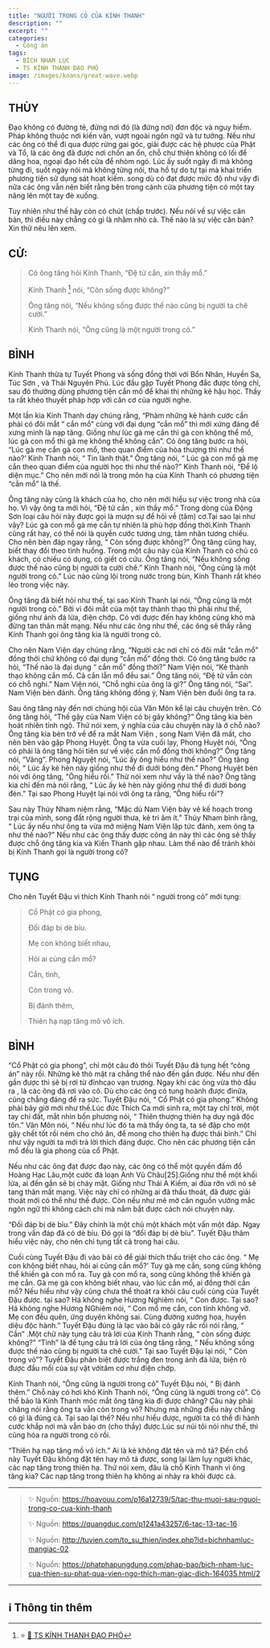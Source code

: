 ```yaml
---
title: "NGƯỜI TRONG CỎ CỦA KÍNH THANH"
description: ""
excerpt: ""
categories:
  - Công án
tags:
  - BÍCH NHAM LỤC
  - TS KÍNH THANH ĐẠO PHÓ
image: /images/koans/great-wave.webp
---
```


## THÙY

Đạo không có đường tẻ, đứng nơi đó (là đứng nơi) đơn độc và nguy hiểm. Pháp không thuộc nơi kiến văn, vượt ngoài ngôn ngữ và tư tưởng. Nếu như các ông có thể đi qua được rừng gai góc, giải được các hệ phược của Phật và Tổ, là các ông đã được nơi chốn an ổn, chỗ chư thiên không có lối để dâng hoa, ngoại đạo hết cửa để nhòm ngó. Lúc ấy suốt ngày đi mà không từng đi, suốt ngày nói mà không từng nói, tha hồ tự do tự tại mà khai triển phương tiện sử dụng sát hoạt kiếm. song dù có đạt được mức độ như vậy đi nữa các ông vẫn nên biết rằng bên trong cánh cửa phương tiện có một tay nâng lên một tay đè xuống.

Tuy nhiên như thế hãy còn có chút (chấp trước). Nếu nói về sự việc căn bản, thì điều này chẳng có gì là nhằm nhò cả. Thế nào là sự việc căn bản? Xin thử nêu lên xem.

## CỬ:

> Có ông tăng hỏi Kính Thanh, “Đệ tử cắn, xin thầy mổ.”
>
> Kính Thanh [^1] nói, “Còn sống được không?”
>
> Ông tăng nói, “Nếu không sống được thế nào cũng bị người ta chê cười.”
>
> Kính Thanh nói, “Ông cũng là một người trong cỏ.”

## BÌNH

Kính Thanh thừa tự Tuyết Phong và sống đồng thời với Bổn Nhân, Huyền Sa, Túc Sơn , và Thái Nguyên Phù. Lúc đầu gặp Tuyết Phong đắc được tông chỉ, sau đó thường dùng phương tiện cắn mổ để khai thị những kẻ hậu học. Thầy ta rất khéo thuyết pháp hợp với căn cơ của người nghe.

Một lần kia Kính Thanh dạy chúng rằng, “Phàm những kẻ hành cước cần phải có đôi mắt “ cắn mổ” cùng với đại dụng “cắn mổ” thì mới xứng đáng để xưng mình là nạp tăng. Giống như lúc gà mẹ cắn thì gà con không thể mổ, lúc gà con mổ thì gà mẹ không thể không cắn”. Có ông tăng bước ra hỏi, “Lúc gà mẹ cắn gà con mổ, theo quan điểm của hòa thượng thì như thế nào?’ Kính Thanh nói, “ Tin lành thật.” Ông tăng nói, “ Lúc gà con mổ gà mẹ cắn theo quan điểm của người học thì như thế nào?” Kính Thanh nói, “Để lộ diện mục.” Cho nên mới nói là trong môn hạ của Kính Thanh có phương tiện “cắn mổ” là thế.

Ông tăng này cũng là khách của họ, cho nên mới hiểu sự việc trong nhà của họ. Vì vậy ông ta mới hỏi, “Đệ tử cắn , xin thầy mổ.” Trong dòng của Động Sơn loại câu hỏi này được gọi là mượn sự để hỏi về (tâm) cơ.Tại sao lại như vậy? Lúc gà con mổ gà mẹ cắn tự nhiên là phù hợp đồng thời.Kính Thanh cũng rất hay, có thể nói là quyền cước tương ưng, tâm nhãn tương chiếu. Cho nên bèn đáp ngay rằng, “ Còn sống được không?” Ông tăng cũng hay, biết thay đổi theo tình huống. Trong một câu này của Kính Thanh có chủ có khách, có chiếu có dụng, có giết có cứu. Ông tăng nói, “Nếu không sống được thế nào cũng bị người ta cười chê.” Kính Thanh nói, “Ông cũng là một người trong cỏ.” Lúc nào cũng lội trong nước trong bùn, Kính Thanh rất khéo léo trong việc này.

Ông tăng đã biết hỏi như thế, tại sao Kính Thanh lại nói, “Ông cũng là một người trong cỏ.” Bởi vì đôi mắt của một tay thành thạo thì phải như thế, giống như ánh đá lửa, điện chớp. Có với được đến hay không cũng khó mà đừng tan thân mất mạng. Nếu như các ông như thế, các ông sẽ thấy rằng Kính Thanh gọi ông tăng kia là người trong cỏ.

Cho nên Nam Viện dạy chúng rằng, “Người các nơi chỉ có đôi mắt “cắn mổ” đồng thời chứ không có đại dụng “cắn mổ” đồng thời. Có ông tăng bước ra hỏi, “Thế nào là đại dụng “ cắn mổ” đồng thời?” Nam Viện nói, “Kẻ thành thạo không cắn mổ. Cả cắn lẫn mổ đều sai.” Ông tăng nói, “Đệ tử vẫn còn có chỗ nghi.” Nam Viện nói, “Chỗ nghi của ông là gì?” Ông tăng nói, “Sai”. Nam Viện bèn đánh. Ông tăng không đồng ý, Nam Viện bèn đuổi ông ta ra.

Sau ông tăng này đến nơi chúng hội của Vân Môn kể lại câu chuyện trên. Có ông tăng hỏi, “Thế gậy của Nam Viện có bị gãy không?” Ông tăng kia bèn hoát nhiên tỉnh ngộ. Thử nói xem, ý nghĩa của câu chuyện này là ở chỗ nào? Ông tăng kia bèn trở về để ra mắt Nam Viện , song Nam Viện đã mất, cho nên bèn vào gặp Phong Huyệt. Ông ta vừa cuối lạy, Phong Huyệt nói, “Ông có phải là ông tăng hỏi tiên sư về việc cắn mổ đồng thời không?” Ông tăng nói, “Vâng”. Phong Nguyệt nói, “Lúc ấy ông hiểu như thế nào?” Ông tăng nói, “ Lúc ấy kẻ hèn này giống như thể đi dưới bóng đèn.” Phong Huyệt bèn nói với ông tăng, “Ông hiểu rồi.” Thử nói xem như vầy là thế nào? Ông tăng kia chỉ đến mà nói rằng, “ Lúc ấy kẻ hèn này giống như thể đi dưới bóng đèn.” Tại sao Phong Huyệt lại nói với ông ta rằng, “Ông hiểu rồi”?

Sau này Thúy Nham niệm rằng, “Mặc dù Nam Viện bày vẽ kế hoạch trong trại của mình, song đất rộng người thưa, kẻ tri âm ít.” Thúy Nham bình rằng, “ Lúc ấy nếu như ông ta vừa mở miệng Nam Viện lập tức đánh, xem ông ta như thế nào?” Nếu như các ông thấy được công án này thì các ông sẽ thấy được chỗ ông tăng kia và Kiến Thanh gặp nhau. Làm thế nào để tránh khỏi bị Kính Thanh gọi là người trong cỏ?

## TỤNG

Cho nên Tuyết Đậu vì thích Kính Thanh nói “ người trong cỏ” mới tụng:

> Cổ Phật có gia phong,
>
> Đối đáp bị dè bỉu.
>
> Mẹ con không biết nhau,
>
> Hỏi ai cùng cắn mổ?
>
> Cắn, tỉnh,
>
> Còn trong vỏ.
>
> Bị đánh thêm,
>
> Thiên hạ nạp tăng mõ vô ích.

## BÌNH

“Cổ Phật có gia phong”, chỉ một câu đó thôi Tuyết Đậu đã tụng hết “công án” này rồi. Những kẻ thò mặt ra chẳng thể nào đến gần được. Nếu như đến gần được thì sẽ bị rơi từ đỉnhcao vạn trượng. Ngay khi các ông vừa thò đầu ra , là các ông đã rơi vào cỏ. Dù cho các ông có tung hoành được đinữa, cũng chẳng đáng để ra sức. Tuyết Đậu nói, “ Cổ Phật có gia phong.” Không phải bây giờ mới như thế.Lúc đức Thích Ca mới sinh ra, một tay chỉ trời, một tay chỉ đất, mắt nhìn bốn phương nói, “ Thiên thượng thiên hạ duy ngã độc tôn.” Vân Môn nói, “ Nếu như lúc đó ta mà thấy ông ta, ta sẽ đập cho một gậy chết tốt rồi ném cho chó ăn, để mong cho thiên hạ được thái bình.” Chỉ như vậy người ta mới trả lời thích đáng được. Cho nên các phương tiện cắn mổ đều là gia phong của cổ Phật.

Nếu như các ông đạt được đạo này, các ông có thể một quyền đấm đổ Hoàng Hạc Lâu,một cước đá loạn Anh Vũ Châu[25].Giống như thể một khối lửa, ai đến gần sẽ bị cháy mặt. Giống như Thái A Kiếm, ai đùa rỡn với nó sẽ tang thân mất mạng. Việc này chỉ có những ai đã thấu thoát, đã được giải thoát mới có thể như thế được. Còn nếu như mê mờ căn nguồn vướng mắc ngôn ngữ thì không cách chi mà nắm bắt được cách nói chuyện này.

“Đối đáp bị dè bỉu.” Đây chính là một chủ một khách một vấn một đáp. Ngay trong vấn đáp đã có dè bỉu. Đó gọi là “đối đáp bị dè bỉu”. Tuyết Đậu thâm hiểu việc này, cho nên chỉ tụng tất cả trong hai câu.

Cuối cùng Tuyết Đậu đi vào bãi cỏ để giải thích thấu triệt cho các ông. “ Mẹ con không biết nhau, hỏi ai cũng cắn mổ?’ Tuy gà mẹ cắn, song cũng không thể khiến gà con mổ ra. Tuy gà con mổ ra, song cũng không thể khiến gà mẹ cắn. Gà mẹ gà con không biết nhau, vào lúc cắn mổ, ai đồng thời cắn mổ? Nếu hiểu như vậy cũng chưa thể thoát ra khỏi câu cuối cùng của Tuyết Đậu được. tại sao? Há không nghe Hương Nghiêm nói, “ Con được. Tại sao? Há không nghe Hương NGhiêm nói, “ Con mổ mẹ cắn, con tỉnh không vỡ. Mẹ con đều quên, ứng duyên không sai. Cùng đường xướng họa, huyền diệu độc hành.” Tuyết Đậu đúng là lạc vào bãi cỏ gây rắc rối nói rằng, “ Cắn” .Một chữ này tụng câu trả lời của Kính Thanh rằng, “ còn sống được không?” “Tỉnh” là để tụng câu trả lời của ông tăng rằng, “ Nếu không sống được thế nào cũng bị người ta chê cười.” Tại sao Tuyết Đậu lại nói, “ Còn trong vỏ”? Tuyết Đậu phân biệt được trắng đen trong ánh đá lửa, biện rõ được đầu mối của sự vật vớitâm cơ như điện chớp.

Kính Thanh nói, “Ông cũng là người trong cỏ” Tuyết Đậu nói, “ Bị đánh thêm.” Chỗ này có hơi khó Kính Thanh nói, “Ông cũng là người trong cỏ”. Có thể bảo là Kính Thanh móc mắt ông tăng kia đi được chăng? Câu này phải chăng nói rằng ông ta vẫn còn trong vỏ? Nhưng mà những điều này chẳng có gì là đúng cả. Tại sao lại thế? Nếu như hiểu được, người ta có thể đi hành cước khắp nơi mà vẫn báo ơn (cho thầy) được.Lúc sư núi tôi nói như thế, thì cũng hóa ra người trong cỏ rồi.

“Thiên hạ nạp tăng mồ vô ích.” Ai là kẻ không đặt tên và mô tả? Đến chổ này Tuyết Đậu không đặt tên hay mô tả được, song lại làm lụy người khác, các nạp tăng trong thiên hạ. Thử nói xem, đâu là chỗ Kính Thanh vì ông tăng kia? Các nạp tăng trong thiên hạ không ai nhảy ra khỏi được cả.

<hr class="blog-rule" />

> ✨ Nguồn: https://hoavouu.com/p16a12739/5/tac-thu-muoi-sau-nguoi-trong-co-cua-kinh-thanh
>
> ✨ Nguồn: https://quangduc.com/p1241a43257/6-tac-13-tac-16
>
> ✨ Nguồn: http://tuvien.com/to_su_thien/index.php?id=bichnhamluc-mangiac-02
>
> ✨ Nguồn: https://phatphapungdung.com/phap-bao/bich-nham-luc-cua-thien-su-phat-qua-vien-ngo-thich-man-giac-dich-164035.html/2

<hr class="blog-rule" />

## ℹ️ Thông tin thêm

[^1]: ⭐️ <a href="/masters/ts-kinh-thanh-dao-pho/" target="_blank">🔗 TS KÍNH THANH ĐẠO PHÓ</a>
